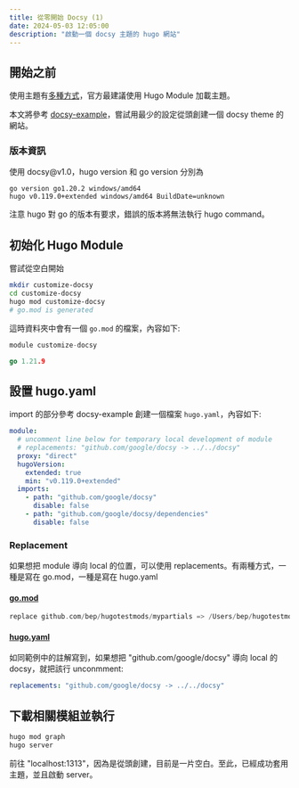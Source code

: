 ```yaml
---
title: 從零開始 Docsy (1)
date: 2024-05-03 12:05:00
description: "啟動一個 docsy 主題的 hugo 網站"
---
```

## 開始之前

使用主題有[多種方式](https://www.docsy.dev/docs/get-started/#installation-options)，官方最建議使用 Hugo Module 加載主題。

本文將參考 [docsy-example](https://github.com/google/docsy-example)，嘗試用最少的設定從頭創建一個 docsy theme 的網站。

### 版本資訊
使用 docsy\@v1.0，hugo version 和 go version 分別為
```
go version go1.20.2 windows/amd64
hugo v0.119.0+extended windows/amd64 BuildDate=unknown
```
注意 hugo 對 go 的版本有要求，錯誤的版本將無法執行 hugo command。


## 初始化 Hugo Module 
嘗試從空白開始
```bash
mkdir customize-docsy
cd customize-docsy
hugo mod customize-docsy
# go.mod is generated 
```

這時資料夾中會有一個 `go.mod` 的檔案，內容如下: 
```go
module customize-docsy

go 1.21.9
```

## 設置 hugo.yaml
import 的部分參考 docsy-example 創建一個檔案 `hugo.yaml`，內容如下: 
```yaml
module:
  # uncomment line below for temporary local development of module
  # replacements: "github.com/google/docsy -> ../../docsy"
  proxy: "direct"
  hugoVersion:
    extended: true
    min: "v0.119.0+extended"
  imports:
    - path: "github.com/google/docsy"
      disable: false
    - path: "github.com/google/docsy/dependencies"
      disable: false

```

### Replacement 
如果想把 module 導向 local 的位置，可以使用 replacements。有兩種方式，一種是寫在 go.mod，一種是寫在 hugo.yaml 
#### [go.mod](https://gohugo.io/hugo-modules/use-modules/#make-and-test-changes-in-a-module)

```go
replace github.com/bep/hugotestmods/mypartials => /Users/bep/hugotestmods/mypartials
```

#### [hugo.yaml ](https://gohugo.io/hugo-modules/configuration/#module-configuration-top-level)
如同範例中的註解寫到，如果想把 "github.com/google/docsy" 導向 local 的 docsy，就把該行 unconmment: 

```yaml
replacements: "github.com/google/docsy -> ../../docsy"
```

## 下載相關模組並執行
```go
hugo mod graph
hugo server 
```
前往 "localhost:1313"，因為是從頭創建，目前是一片空白。至此，已經成功套用主題，並且啟動 server。
